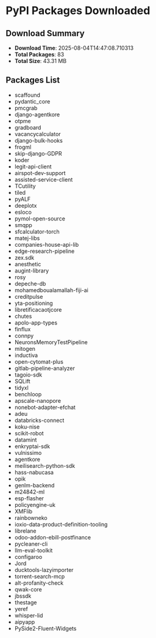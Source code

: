 # PyPI Packages Downloaded

## Download Summary
- **Download Time**: 2025-08-04T14:47:08.710313
- **Total Packages**: 83
- **Total Size**: 43.31 MB

## Packages List
- scaffound
- pydantic_core
- pmcgrab
- django-agentkore
- otpme
- gradboard
- vacancycalculator
- django-bulk-hooks
- frogml
- skip-django-GDPR
- koder
- legit-api-client
- airspot-dev-support
- assisted-service-client
- TCutility
- tiled
- pyALF
- deeplotx
- esloco
- pymol-open-source
- smqpp
- sfcalculator-torch
- matej-libs
- companies-house-api-lib
- edge-research-pipeline
- zex.sdk
- anesthetic
- augint-library
- rosy
- depeche-db
- mohamedboualamallah-fiji-ai
- creditpulse
- yta-positioning
- libretificacaotjcore
- chutes
- apolo-app-types
- finflux
- connpy
- NeuronsMemoryTestPipeline
- mitogen
- inductiva
- open-cytomat-plus
- gitlab-pipeline-analyzer
- tagoio-sdk
- SQLift
- tidyxl
- benchloop
- apscale-nanopore
- nonebot-adapter-efchat
- adeu
- databricks-connect
- koku-nise
- scikit-robot
- datamint
- enkryptai-sdk
- vulnissimo
- agentkore
- meilisearch-python-sdk
- hass-nabucasa
- opik
- genlm-backend
- m24842-ml
- esp-flasher
- policyengine-uk
- XMFlib
- rainbowneko
- ioxio-data-product-definition-tooling
- librelane
- odoo-addon-ebill-postfinance
- pycleaner-cli
- llm-eval-toolkit
- configaroo
- Jord
- ducktools-lazyimporter
- torrent-search-mcp
- alt-profanity-check
- qwak-core
- jbssdk
- thestage
- yeref
- whisper-lid
- aipyapp
- PySide2-Fluent-Widgets
